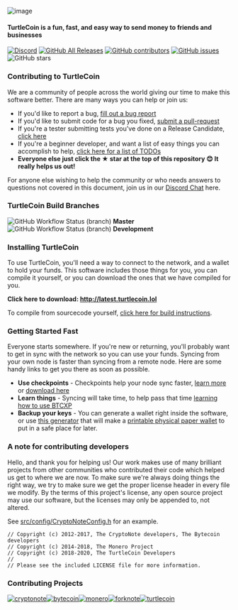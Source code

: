 ![image](https://user-images.githubusercontent.com/34389545/35821974-62e0e25c-0a70-11e8-87dd-2cfffeb6ed47.png)

#### TurtleCoin is a fun, fast, and easy way to send money to friends and businesses

[![Discord](https://img.shields.io/discord/388915017187328002?label=TurtleCoin%20Discord)](http://chat.turtlecoin.lol) [![GitHub All Releases](https://img.shields.io/github/downloads/turtlecoin/turtlecoin/total?label=Downloads)](http://latest.turtlecoin.lol) [![GitHub contributors](https://img.shields.io/github/contributors-anon/turtlecoin/turtlecoin?label=Contributors)](https://github.com/turtlecoin/turtlecoin/graphs/contributors) [![GitHub issues](https://img.shields.io/github/issues/turtlecoin/turtlecoin?label=Issues)](https://github.com/turtlecoin/turtlecoin/issues) ![GitHub stars](https://img.shields.io/github/stars/turtlecoin/turtlecoin?label=Github%20Stars)

### Contributing to TurtleCoin

We are a community of people across the world giving our time to make this software better. There are many ways you can help or join us:

-   If you'd like to report a bug, [fill out a bug report](https://github.com/turtlecoin/turtlecoin/issues/new?template=bug_report.md)
-   If you'd like to submit code for a bug you fixed, [submit a pull-request](https://github.com/turtlecoin/turtlecoin/compare)
-   If you're a tester submitting tests you've done on a Release Candidate, [click here](https://github.com/turtlecoin/turtlecoin/issues/new?template=release-candidate.md)
-   If you're a beginner developer, and want a list of easy things you can accomplish to help, [click here for a list of TODOs](https://github.com/turtlecoin/turtlecoin/labels/GOOD%20FIRST%20ISSUE)
-   **Everyone else just click the ★ star at the top of this repository 😊 It really helps us out!**

For anyone else wishing to help the community or who needs answers to questions not covered in this document, join us in our [Discord Chat](http://chat.turtlecoin.lol) here.

### TurtleCoin Build Branches

![GitHub Workflow Status (branch)](https://img.shields.io/github/workflow/status/turtlecoin/turtlecoin/Build/master) **Master**
![GitHub Workflow Status (branch)](https://img.shields.io/github/workflow/status/turtlecoin/turtlecoin/Build/development) **Development**

### Installing TurtleCoin

To use TurtleCoin, you'll need a way to connect to the network, and a wallet to hold your funds. This software includes those things for you, you can compile it yourself, or you can download the ones that we have compiled for you.

**Click here to download: http://latest.turtlecoin.lol**

To compile from sourcecode yourself, [click here for build instructions](https://github.com/turtlecoin/turtlecoin/blob/development/COMPILE.md).

### Getting Started Fast

Everyone starts somewhere. If you're new or returning, you'll probably want to get in sync with the network so you can use your funds. Syncing from your own node is faster than syncing from a remote node. Here are some handy links to get you there as soon as possible.

-   **Use checkpoints** - Checkpoints help your node sync faster, [learn more](http://checkpoints.turtlecoin.lol/use.html) or [download here](http://checkpoints.turtlecoin.lol)
-   **Learn things** - Syncing will take time, to help pass that time [learning how to use BTCXP](https://docs.turtlecoin.lol/)
-   **Backup your keys** - You can generate a wallet right inside the software, or use [this generator](https://turtlecoin.lol/wallet/) that will make a [printable physical paper wallet](https://docs.turtlecoin.lol/guides/wallets/making-a-wallet) to put in a safe place for later.

### A note for contributing developers

Hello, and thank you for helping us! Our work makes use of many brilliant projects from other communities who contributed their code which helped us get to where we are now. To make sure we're always doing things the right way, we try to make sure we get the proper license header in every file we modify. By the terms of this project's license, any open source project may use our software, but the licenses may only be appended to, not altered. 

See [src/config/CryptoNoteConfig.h](https://github.com/turtlecoin/turtlecoin/commit/28cfef2575f2d767f6e512f2a4017adbf44e610e) for an example.

```
// Copyright (c) 2012-2017, The CryptoNote developers, The Bytecoin developers
// Copyright (c) 2014-2018, The Monero Project
// Copyright (c) 2018-2020, The TurtleCoin Developers
//
// Please see the included LICENSE file for more information.
```

### Contributing Projects

[![cryptonote](https://user-images.githubusercontent.com/34389545/72484723-d84bf700-37ca-11ea-812e-e24cd7bf9fca.png)](https://cryptonote.org/)[![bytecoin](https://user-images.githubusercontent.com/34389545/72484467-ef3e1980-37c9-11ea-903d-3d1266e9c4c2.png)](https://bytecoin.org/)[![monero](https://user-images.githubusercontent.com/34389545/72484448-e0576700-37c9-11ea-934a-15a7d9231709.png)](https://web.getmonero.org/)[![forknote](https://user-images.githubusercontent.com/34389545/72484430-d59cd200-37c9-11ea-8529-e06ae2426dca.png)](http://forknote.net/)[![turtlecoin](https://user-images.githubusercontent.com/34389545/72484404-c0c03e80-37c9-11ea-8754-0b5a8e797965.png)](https://turtlecoin.lol)
